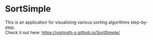 # SortSimple

This is an application for visualizing various sorting algorithms step-by-step.  
Check it out here: https://vishruth-s.github.io/SortSimple/
